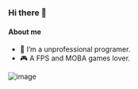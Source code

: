 ### Hi there 👋

#### About me
- 🤔 I’m a unprofessional programer.
- 🎮 A FPS and MOBA games lover.

<!--
**First-frost/First-frost** is a ✨ _special_ ✨ repository because its `README.md` (this file) appears on your GitHub profile.

Here are some ideas to get you started:

- 🔭 I’m currently working on ...
- 🌱 I’m currently learning ...
- 👯 I’m looking to collaborate on ...
- 💬 Ask me about ...
- 📫 How to reach me: ...
- 😄 Pronouns: ...
- ⚡ Fun fact: ...
-->

![image](./main/dance.gif)

<!--
<table>
<tr>
<td valign="top" width="50%">

#### <a href="https://gist.github.com/6e7ccf4346147a72f0da789476bb5031" target="_blank">🎮 Steam playtime leaderboard</a>
```text
⚔️ Dota 2                           🕘 2153 hrs 32 mins
🎮 Warframe                         🕘 723 hrs 15 mins
🔫 Counter-Strike: Global Offensive 🕘 209 hrs 43 mins
🎮 Dyson Sphere Program             🕘 185 hrs 29 mins
💻 Wallpaper Engine                 🕘 96 hrs 27 mins
```

[powered by steam-box](https://github.com/YouEclipse/steam-box)

</td>
</tr>
</table>-->

 
